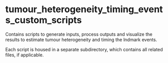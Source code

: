 # tumour_heterogeneity_timing_events_custom_scripts
Contains scripts to generate inputs, process outputs and visualize the results to estimate tumour heterogeneity and timing the lndmark events.

Each script is housed in a separate subdirectory, which contains all related files, if applicable.
